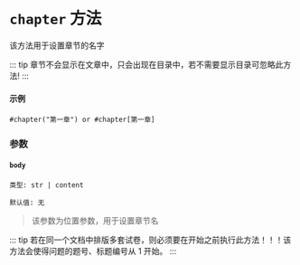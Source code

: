 # `chapter` 方法

该方法用于设置章节的名字

::: tip
章节不会显示在文章中，只会出现在目录中，若不需要显示目录可忽略此方法!
:::


#### 示例
```typst
#chapter("第一章") or #chapter[第一章]
```

### 参数

#### `body`

`类型: str | content`

`默认值: 无`

>该参数为位置参数，用于设置章节名

::: tip
若在同一个文档中排版多套试卷，则必须要在开始之前执行此方法！！！该方法会使得问题的题号、标题编号从 1 开始。
:::

